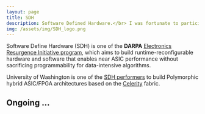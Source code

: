 ```yaml
---
layout: page
title: SDH
description: Software Defined Hardware.</br> I was fortunate to participate the SDH program when I was a research scientist in Michael Taylor's group at University of Washington (2017 -- 2019), leading the hardware and low-level runtime group.
img: /assets/img/SDH_logo.png
---
```


Software Define Hardware (SDH) is one of the **DARPA** [Electronics Resurgence Initiative program](https://www.darpa.mil/work-with-us/electronics-resurgence-initiative), which aims to build runtime-reconfigurable hardware and software that enables near ASIC performance without sacrificing programmability for data-intensive algorithms.

University of Washington is one of the [SDH performers](https://spectrum.ieee.org/tech-talk/semiconductors/design/darpa-picks-its-first-set-of-winners-in-electronics-resurgence-initiative) to build Polymorphic hybrid ASIC/FPGA architectures based on the [Celerity](/projects/2_celerity.md) fabric. 

## Ongoing ... 
